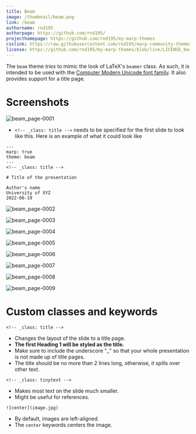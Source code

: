 ```yaml
---
title: Beam
image: /thumbnail/beam.png
link: /beam
authorname: rnd195
authorpage: https://github.com/rnd195/
projecthomepage: https://github.com/rnd195/my-marp-themes
csslink: https://raw.githubusercontent.com/rnd195/marp-community-themes/live/themes/beam.css
license: https://github.com/rnd195/my-marp-themes/blob/live/LICENSE_beam
---
```


The `beam` theme *tries* to mimic the look of LaTeX's `beamer` class. As such, it is intended to be used with the [Computer Modern Unicode font family](https://ctan.org/pkg/cm-unicode?lang=en). It also provides support for a title page.

# Screenshots

![beam_page-0001](/beam.assets/beam_page-0001.jpg)

- `<!-- _class: title -->` needs to be specified for the first slide to look like this. Here is an example of what it could look like

```
---
marp: true
theme: beam
---
<!-- _class: title -->

# Title of the presentation

Author's name
University of XYZ
2022-06-19
```

![beam_page-0002](/beam.assets/beam_page-0002.jpg)

![beam_page-0003](/beam.assets/beam_page-0003.jpg)

![beam_page-0004](/beam.assets/beam_page-0004.jpg)

![beam_page-0005](/beam.assets/beam_page-0005.jpg)

![beam_page-0006](/beam.assets/beam_page-0006.jpg)

![beam_page-0007](/beam.assets/beam_page-0007.jpg)

![beam_page-0008](/beam.assets/beam_page-0008.jpg)

![beam_page-0009](/beam.assets/beam_page-0009.jpg)



# Custom classes and keywords

`<!-- _class: title -->`

- Changes the layout of the slide to a title page.
- **The first Heading 1 will be styled as the title.**
- Make sure to include the underscore "_" so that your whole presentation is not made up of title pages.
- The title should be no more than 2 lines long, otherwise, it spills over other text.

`<!-- _class: tinytext -->`

- Makes most text on the slide much smaller.
- Might be useful for references.

`![center](image.jpg)`

- By default, images are left-aligned.
- The `center` keywords centers the image.